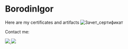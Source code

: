 # BorodinIgor
Here are my certificates and artifacts
![Зачет_сертификат](https://user-images.githubusercontent.com/115728975/204132987-0001192c-af44-4dff-9104-2267982a3f4a.jpg)
<p> Contact me: </p>
<p> <a href="https://www.linkedin.com/in/itigorborodin/" >
<img src="https://img.shields.io/badge/LinkedIn-0077B5?style=for-the-badge&logo=linkedin&logoColor=white" /> </a>
<a href="mailto:flyingruh@gmail.com" >
<img src="https://img.shields.io/badge/Gmail-D14836?style=for-the-badge&logo=gmail&logoColor=white" /> </a> </p>
